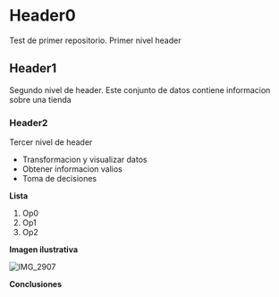# Header0
Test de primer repositorio. Primer nivel header


## Header1
Segundo nivel de header. Este conjunto de datos contiene informacion sobre una tienda


### Header2
Tercer nivel de header
- Transformacion y visualizar datos
- Obtener informacion valios
- Toma de decisiones

**Lista**
1. Op0
2. Op1
3. Op2

**Imagen ilustrativa**

![IMG_2907](https://github.com/user-attachments/assets/7affd513-aa63-4fb0-8d1a-955244db7d85)


**Conclusiones**
